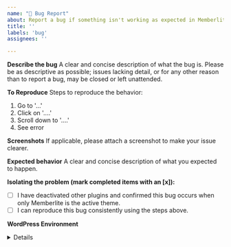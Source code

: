 ```yaml
---
name: "🐛 Bug Report"
about: Report a bug if something isn't working as expected in Memberlite.
title: ''
labels: 'bug'
assignees: ''

---
```


**Describe the bug**
A clear and concise description of what the bug is. Please be as descriptive as possible; issues lacking detail, or for any other reason than to report a bug, may be closed or left unattended.

**To Reproduce**
Steps to reproduce the behavior:
1. Go to '...'
2. Click on '....'
3. Scroll down to '....'
4. See error

**Screenshots**
If applicable, please attach a screenshot to make your issue clearer.

**Expected behavior**
A clear and concise description of what you expected to happen.

**Isolating the problem (mark completed items with an [x]):**
- [ ] I have deactivated other plugins and confirmed this bug occurs when only Memberlite is the active theme.
- [ ] I can reproduce this bug consistently using the steps above.

**WordPress Environment**
<details>
```
Please share non-sensitive information about your hosting environment such as WordPress version, PHP version, Memberlite and any related plugins versions.
```
</details>
